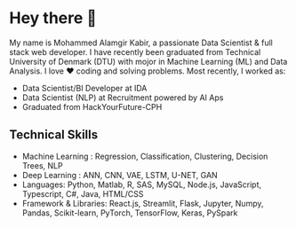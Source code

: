 # Hey there 👋

My name is Mohammed Alamgir Kabir, a passionate Data Scientist & full stack web developer. I have recently been graduated from Technical University of Denmark (DTU) with mojor in Machine Learning (ML) and Data Analysis. I love ♥️ coding and solving problems. Most recently, I worked as:

- Data Scientist/BI Developer at IDA
- Data Scientist (NLP) at Recruitment powered by AI Aps
- Graduated from HackYourFuture-CPH

## Technical Skills
- Machine Learning : Regression, Classification, Clustering, Decision Trees, NLP
- Deep Learning : ANN, CNN, VAE, LSTM, U-NET, GAN
- Languages: Python, Matlab, R, SAS, MySQL, Node.js, JavaScript, Typescript, C#, Java, HTML/CSS
- Framework & Libraries: React.js, Streamlit, Flask, Jupyter, Numpy, Pandas, Scikit-learn, PyTorch, TensorFlow,
Keras, PySpark
<!---
## CodeWars
My codewars profile badge

[![Profile badge](https://www.codewars.com/users/ag.kabir/badges/large)](https://www.codewars.com/users/ag.kabir)

agkabir/agkabir is a ✨ special ✨ repository because its `README.md` (this file) appears on your GitHub profile.
You can click the Preview link to take a look at your changes.
--->
